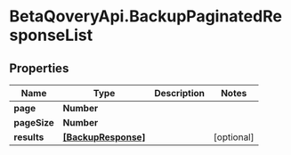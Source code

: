 # BetaQoveryApi.BackupPaginatedResponseList

## Properties

Name | Type | Description | Notes
------------ | ------------- | ------------- | -------------
**page** | **Number** |  | 
**pageSize** | **Number** |  | 
**results** | [**[BackupResponse]**](BackupResponse.md) |  | [optional] 


